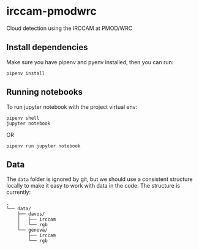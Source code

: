 # irccam-pmodwrc
Cloud detection using the IRCCAM at PMOD/WRC

## Install dependencies
Make sure you have pipenv and pyenv installed, then you can run:
```
pipenv install 
```

## Running notebooks
To run jupyter notebook with the project virtual env:
```
pipenv shell
jupyter notebook
```
OR
```
pipenv run jupyter notebook
```

## Data
The `data` folder is ignored by git, but we should use a consistent structure
locally to make it easy to work with data in the code. The structure is 
currently:
```
.
└── data/
    ├── davos/
    │   ├── irccam
    │   └── rgb
    └── geneva/
        ├── irccam
        └── rgb
```
